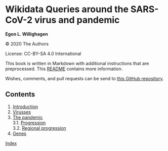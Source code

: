 # Wikidata Queries around the SARS-CoV-2 virus and pandemic


**Egon L. Willighagen**

© 2020 The Authors

License: CC-BY-SA 4.0 International

This book is written in Markdown with additional instructions that are preprocessed.
This [README](https://github.com/egonw/SARS-CoV-2-Queries/blob/master/README.md)
contains more information.

Wishes, comments, and pull requests can be send to
[this GitHub repository](https://github.com/egonw/SARS-CoV-2-Queries/).

## Contents

1. [Introduction](intro.md) <br />
2. [Virusses](virusses.md) <br />
3. [The pandemic](pandemic.md) <br />
3.1. [Progression](pandemic.md#progression) <br />
3.2. [Regional progression](pandemic.md#regional-progression) <br />
4. [Genes](genes.md) <br />

[Index](indexList.md) <br />
